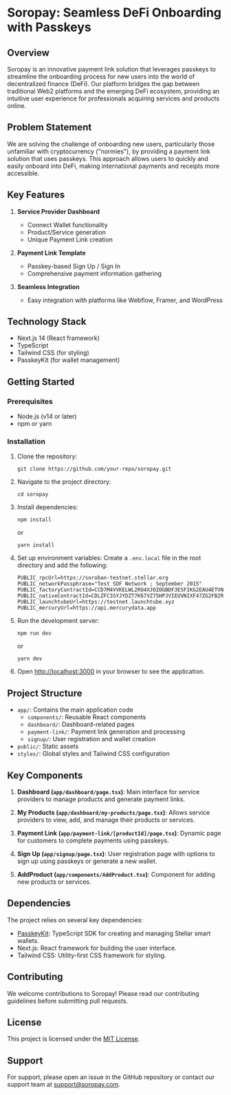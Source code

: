# Soropay: Seamless DeFi Onboarding with Passkeys

## Overview

Soropay is an innovative payment link solution that leverages passkeys to streamline the onboarding process for new users into the world of decentralized finance (DeFi). Our platform bridges the gap between traditional Web2 platforms and the emerging DeFi ecosystem, providing an intuitive user experience for professionals acquiring services and products online.

## Problem Statement

We are solving the challenge of onboarding new users, particularly those unfamiliar with cryptocurrency ("normies"), by providing a payment link solution that uses passkeys. This approach allows users to quickly and easily onboard into DeFi, making international payments and receipts more accessible.

## Key Features

1. **Service Provider Dashboard**
   - Connect Wallet functionality
   - Product/Service generation
   - Unique Payment Link creation

2. **Payment Link Template**
   - Passkey-based Sign Up / Sign In
   - Comprehensive payment information gathering

3. **Seamless Integration**
   - Easy integration with platforms like Webflow, Framer, and WordPress

## Technology Stack

- Next.js 14 (React framework)
- TypeScript
- Tailwind CSS (for styling)
- PasskeyKit (for wallet management)

## Getting Started

### Prerequisites

- Node.js (v14 or later)
- npm or yarn

### Installation

1. Clone the repository:
   ```
   git clone https://github.com/your-repo/soropay.git
   ```

2. Navigate to the project directory:
   ```
   cd soropay
   ```

3. Install dependencies:
   ```
   npm install
   ```
   or
   ```
   yarn install
   ```

4. Set up environment variables:
   Create a `.env.local` file in the root directory and add the following:
   ```
   PUBLIC_rpcUrl=https://soroban-testnet.stellar.org
   PUBLIC_networkPassphrase="Test SDF Network ; September 2015"
   PUBLIC_factoryContractId=CCD7M4VVKELWL2RO4XJOZOGBDF3ESFIKG2EAU4ETVNAKMRRKE6YIQU5E
   PUBLIC_nativeContractId=CDLZFC3SYJYDZT7K67VZ75HPJVIEUVNIXF47ZG2FB2RMQQVU2HHGCYSC
   PUBLIC_launchtubeUrl=https://testnet.launchtube.xyz
   PUBLIC_mercuryUrl=https://api.mercurydata.app
   ```

5. Run the development server:
   ```
   npm run dev
   ```
   or
   ```
   yarn dev
   ```

6. Open [http://localhost:3000](http://localhost:3000) in your browser to see the application.

## Project Structure

- `app/`: Contains the main application code
  - `components/`: Reusable React components
  - `dashboard/`: Dashboard-related pages
  - `payment-link/`: Payment link generation and processing
  - `signup/`: User registration and wallet creation
- `public/`: Static assets
- `styles/`: Global styles and Tailwind CSS configuration

## Key Components

1. **Dashboard (`app/dashboard/page.tsx`)**: Main interface for service providers to manage products and generate payment links.

2. **My Products (`app/dashboard/my-products/page.tsx`)**: Allows service providers to view, add, and manage their products or services.

3. **Payment Link (`app/payment-link/[productId]/page.tsx`)**: Dynamic page for customers to complete payments using passkeys.

4. **Sign Up (`app/signup/page.tsx`)**: User registration page with options to sign up using passkeys or generate a new wallet.

5. **AddProduct (`app/components/AddProduct.tsx`)**: Component for adding new products or services.

## Dependencies

The project relies on several key dependencies:

- [PasskeyKit](https://github.com/kalepail/passkey-kit): TypeScript SDK for creating and managing Stellar smart wallets.
- Next.js: React framework for building the user interface.
- Tailwind CSS: Utility-first CSS framework for styling.

## Contributing

We welcome contributions to Soropay! Please read our contributing guidelines before submitting pull requests.

## License

This project is licensed under the [MIT License](LICENSE).

## Support

For support, please open an issue in the GitHub repository or contact our support team at support@soropay.com.
